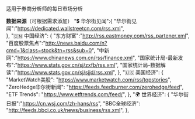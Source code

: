 适用于券商分析师的每日市场分析

**数据来源**（可根据需求添加）
"💲 华尔街见闻":{
        "华尔街见闻":"https://dedicated.wallstreetcn.com/rss.xml",      
    },
    "🇨🇳 中国经济": {
        "东方财富":"http://rss.eastmoney.com/rss_partener.xml",
        "百度股票焦点":"http://news.baidu.com/n?cmd=1&class=stock&tn=rss&sub=0",
        "中新网":"https://www.chinanews.com.cn/rss/finance.xml",
        "国家统计局-最新发布":"https://www.stats.gov.cn/sj/zxfb/rss.xml",
        "国家统计局-数据解读":"https://www.stats.gov.cn/sj/sjjd/rss.xml",
    },
      "🇺🇸 美国经济": {
        "MarketWatch美股": "https://www.marketwatch.com/rss/topstories",
        "ZeroHedge华尔街新闻": "https://feeds.feedburner.com/zerohedge/feed",
        "ETF Trends": "https://www.etftrends.com/feed/",
    },
    "🌍 世界经济": {
        "华尔街日报":"https://cn.wsj.com/zh-hans/rss",
        "BBC全球经济": "http://feeds.bbci.co.uk/news/business/rss.xml",
    },
